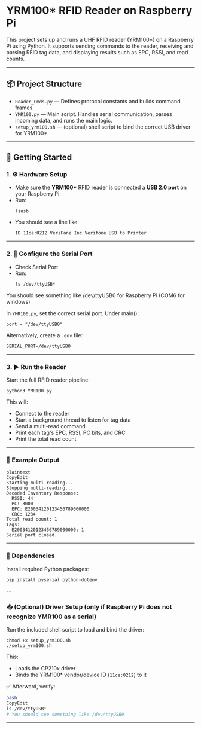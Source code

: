 # YRM100\* RFID Reader on Raspberry Pi

This project sets up and runs a UHF RFID reader (YRM100\*) on a Raspberry Pi using Python. It supports sending commands to the reader, receiving and parsing RFID tag data, and displaying results such as EPC, RSSI, and read counts.

---

## 📦 Project Structure

- `Reader_Cmds.py` — Defines protocol constants and builds command frames.
- `YMR100.py` — Main script. Handles serial communication, parses incoming data, and runs the main logic.
- `setup_yrm100.sh` — (optional) shell script to bind the correct USB driver for YRM100\*.

---

## 🚀 Getting Started

### 1. ⚙️ Hardware Setup

- Make sure the **YRM100\*** RFID reader is connected a **USB 2.0 port** on your Raspberry Pi.
- Run:
  ```
  lsusb
  ```
- You should see a line like:
    ```
    ID 11ca:0212 VeriFone Inc Verifone USB to Printer
    ```

---

### 2. 🧠 Configure the Serial Port

- Check Serial Port
- Run:
  ```
  ls /dev/ttyUSB*
  ```
You should see something like /dev/ttyUSB0 for Raspberry Pi (COM6 for windows)

In `YMR100.py`, set the correct serial port. Under main():

```
port = "/dev/ttyUSB0"
```

Alternatively, create a `.env` file:

```
SERIAL_PORT=/dev/ttyUSB0
```

---

### 3. ▶️ Run the Reader

Start the full RFID reader pipeline:

```
python3 YMR100.py
```

This will:

- Connect to the reader
- Start a background thread to listen for tag data
- Send a multi-read command
- Print each tag's EPC, RSSI, PC bits, and CRC
- Print the total read count

---

### 🧪 Example Output

```
plaintext
CopyEdit
Starting multi-reading...
Stopping multi-reading...
Decoded Inventory Response:
  RSSI: 44
  PC: 3000
  EPC: E20034120123456789000000
  CRC: 1234
Total read count: 1
Tags:
  E20034120123456789000000: 1
Serial port closed.
```

---

### 🧰 Dependencies

Install required Python packages:

```
pip install pyserial python-dotenv
```
-- 

### 📥 (Optional) Driver Setup (only if Raspberry Pi does not recognize YMR100 as a serial)

Run the included shell script to load and bind the driver:

```
chmod +x setup_yrm100.sh
./setup_yrm100.sh
```

This:

- Loads the CP210x driver
- Binds the YRM100* vendor/device ID (`11ca:0212`) to it

✅ Afterward, verify:

```bash
bash
CopyEdit
ls /dev/ttyUSB*
# You should see something like /dev/ttyUSB0
```

---
